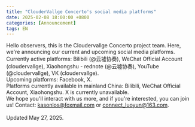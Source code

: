 ```yaml
---
title: "ClouderVallge Concerto's social media platforms"
date: 2025-02-08 18:00:00 +0800
categories: [Announcement]
tags: EN
---
```

Hello observers, this is the Cloudervallge Concerto project team. Here, we're announcing our current and upcoming social media platforms.<br/>
Currently active platforms: Bilibili (@云墟协奏), WeChat Official Account (cloudervallge), Xiaohongshu - rednote (@云墟协奏), YouTube (@cloudervallge), VK (cloudervallge).<br/>
Upcoming platforms: Facebook, X.<br/>
Platforms currently available in mainland China: Bilibili, WeChat Official Account, Xiaohongshu. X is currently unavailable.<br/>
We hope you'll interact with us more, and if you're interested, you can join us! Contact: kasonlos@foxmail.com or connect_luoyun@163.com.<br/>
<br/>
Updated May 27, 2025.<br/>
